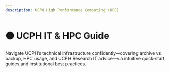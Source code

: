 ```yaml
---
description: UCPH High Performance Computing (HPC)
---
```


# 🟠 UCPH IT & HPC Guide

Navigate UCPH’s technical infrastructure confidently—covering archive vs backup, HPC usage, and UCPH Research IT advice—via intuitive quick-start guides and institutional best practices.
